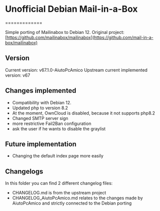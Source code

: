 # Unofficial Debian Mail-in-a-Box

=============

Simple porting of Mailinabox to Debian 12.
Original project: [https://github.com/mailinabox/mailinabox](https://github.com/mail-in-a-box/mailinabox)

## Version

Current version: v67.1.0-AiutoPcAmico
Upstream current implemented version: v67

## Changes implemented

- Compatibility with Debian 12.
- Updated php to version 8.2
- At the moment, OwnCloud is disabled, because it not supports php8.2
- Changed SMTP server sign
- more restrictive Fail2Ban configuration
- ask the user if he wants to disable the graylist

## Future implementation

- Changing the default index page more easily

## Changelogs

In this folder you can find 2 different changelog files:

- CHANGELOG.md is from the upstream project
- CHANGELOG_AiutoPcAmico.md relates to the changes made by AiutoPcAmico and strictly connected to the Debian porting

